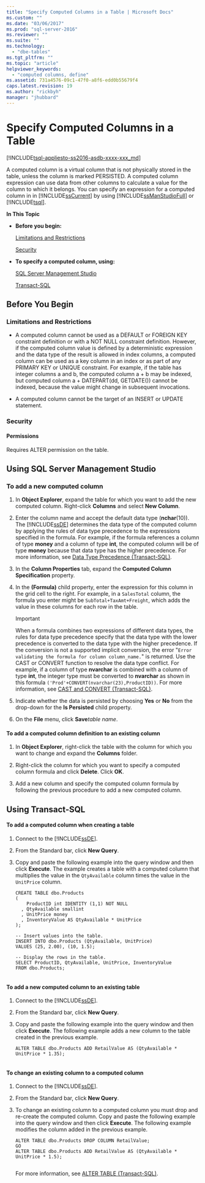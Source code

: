 ```yaml
---
title: "Specify Computed Columns in a Table | Microsoft Docs"
ms.custom: ""
ms.date: "03/06/2017"
ms.prod: "sql-server-2016"
ms.reviewer: ""
ms.suite: ""
ms.technology: 
  - "dbe-tables"
ms.tgt_pltfrm: ""
ms.topic: "article"
helpviewer_keywords: 
  - "computed columns, define"
ms.assetid: 731a4576-09c1-47f0-a8f6-edd0b55679f4
caps.latest.revision: 19
ms.author: "rickbyh"
manager: "jhubbard"
---
```

# Specify Computed Columns in a Table
[!INCLUDE[tsql-appliesto-ss2016-asdb-xxxx-xxx_md](../../a9notintoc/includes/tsql-appliesto-ss2016-asdb-xxxx-xxx-md.md)]

  A computed column is a virtual column that is not physically stored in the table, unless the column is marked PERSISTED. A computed column expression can use data from other columns to calculate a value for the column to which it belongs. You can specify an expression for a computed column in in [!INCLUDE[ssCurrent](../../a9notintoc/includes/sscurrent-md.md)] by using [!INCLUDE[ssManStudioFull](../../a9notintoc/includes/ssmanstudiofull-md.md)] or [!INCLUDE[tsql](../../a9notintoc/includes/tsql-md.md)].  
  
 **In This Topic**  
  
-   **Before you begin:**  
  
     [Limitations and Restrictions](#Limitations)  
  
     [Security](#Security)  
  
-   **To specify a computed column, using:**  
  
     [SQL Server Management Studio](#SSMSProcedure)  
  
     [Transact-SQL](#TsqlProcedure)  
  
##  <a name="BeforeYouBegin"></a> Before You Begin  
  
###  <a name="Limitations"></a> Limitations and Restrictions  
  
-   A computed column cannot be used as a DEFAULT or FOREIGN KEY constraint definition or with a NOT NULL constraint definition. However, if the computed column value is defined by a deterministic expression and the data type of the result is allowed in index columns, a computed column can be used as a key column in an index or as part of any PRIMARY KEY or UNIQUE constraint. For example, if the table has integer columns a and b, the computed column a + b may be indexed, but computed column a + DATEPART(dd, GETDATE()) cannot be indexed, because the value might change in subsequent invocations.  
  
-   A computed column cannot be the target of an INSERT or UPDATE statement.  
  
###  <a name="Security"></a> Security  
  
####  <a name="Permissions"></a> Permissions  
 Requires ALTER permission on the table.  
  
##  <a name="SSMSProcedure"></a> Using SQL Server Management Studio  
  
###  <a name="NewColumn"></a> To add a new computed column  
  
1.  In **Object Explorer**, expand the table for which you want to add the new computed column. Right-click **Columns** and select **New Column**.  
  
2.  Enter the column name and accept the default data type (**nchar**(10)). The [!INCLUDE[ssDE](../../a9notintoc/includes/ssde-md.md)] determines the data type of the computed column by applying the rules of data type precedence to the expressions specified in the formula. For example, if the formula references a column of type **money** and a column of type **int**, the computed column will be of type **money** because that data type has the higher precedence. For more information, see [Data Type Precedence &#40;Transact-SQL&#41;](../../t-sql/data-types/data-type-precedence-transact-sql.md).  
  
3.  In the **Column Properties** tab, expand the **Computed Column Specification** property.  
  
4.  In the **(Formula)** child property, enter the expression for this column in the grid cell to the right. For example, in a `SalesTotal` column, the formula you enter might be `SubTotal+TaxAmt+Freight`, which adds the value in these columns for each row in the table.  
  
    > [!IMPORTANT]  
    >  When a formula combines two expressions of different data types, the rules for data type precedence specify that the data type with the lower precedence is converted to the data type with the higher precedence. If the conversion is not a supported implicit conversion, the error "`Error validating the formula for column column_name.`" is returned. Use the CAST or CONVERT function to resolve the data type conflict. For example, if a column of type **nvarchar** is combined with a column of type **int**, the integer type must be converted to **nvarchar** as shown in this formula `('Prod'+CONVERT(nvarchar(23),ProductID))`. For more information, see [CAST and CONVERT &#40;Transact-SQL&#41;](../../t-sql/functions/cast-and-convert-transact-sql.md).  
  
5.  Indicate whether the data is persisted by choosing **Yes** or **No** from the drop-down for the **Is Persisted** child property.  
  
6.  On the **File** menu, click **Save***table name*.  
  
#### To add a computed column definition to an existing column  
  
1.  In **Object Explorer**, right-click the table with the column for which you want to change and expand the **Columns** folder.  
  
2.  Right-click the column for which you want to specify a computed column formula and click **Delete**. Click **OK**.  
  
3.  Add a new column and specify the computed column formula by following the previous procedure to add a new computed column.  
  
##  <a name="TsqlProcedure"></a> Using Transact-SQL  
  
#### To add a computed column when creating a table  
  
1.  Connect to the [!INCLUDE[ssDE](../../a9notintoc/includes/ssde-md.md)].  
  
2.  From the Standard bar, click **New Query**.  
  
3.  Copy and paste the following example into the query window and then click **Execute**. The example creates a table with a computed column that multiplies the value in the `QtyAvailable` column times the value in the `UnitPrice` column.  
  
    ```  
    CREATE TABLE dbo.Products   
    (  
        ProductID int IDENTITY (1,1) NOT NULL  
      , QtyAvailable smallint  
      , UnitPrice money  
      , InventoryValue AS QtyAvailable * UnitPrice  
    );  
  
    -- Insert values into the table.  
    INSERT INTO dbo.Products (QtyAvailable, UnitPrice)  
    VALUES (25, 2.00), (10, 1.5);  
  
    -- Display the rows in the table.  
    SELECT ProductID, QtyAvailable, UnitPrice, InventoryValue  
    FROM dbo.Products;  
  
    ```  
  
#### To add a new computed column to an existing table  
  
1.  Connect to the [!INCLUDE[ssDE](../../a9notintoc/includes/ssde-md.md)].  
  
2.  From the Standard bar, click **New Query**.  
  
3.  Copy and paste the following example into the query window and then click **Execute**. The following example adds a new column to the table created in the previous example.  
  
    ```  
    ALTER TABLE dbo.Products ADD RetailValue AS (QtyAvailable * UnitPrice * 1.35);  
  
    ```  
  
#### To change an existing column to a computed column  
  
1.  Connect to the [!INCLUDE[ssDE](../../a9notintoc/includes/ssde-md.md)].  
  
2.  From the Standard bar, click **New Query**.  
  
3.  To change an existing column to a computed column you must drop and re-create the computed column. Copy and paste the following example into the query window and then click **Execute**. The following example modifies the column added in the previous example.  
  
    ```  
    ALTER TABLE dbo.Products DROP COLUMN RetailValue;  
    GO  
    ALTER TABLE dbo.Products ADD RetailValue AS (QtyAvailable * UnitPrice * 1.5);  
  
    ```  
  
     For more information, see [ALTER TABLE &#40;Transact-SQL&#41;](../../t-sql/statements/alter-table-transact-sql.md).  
  
###  <a name="TsqlExample"></a>  